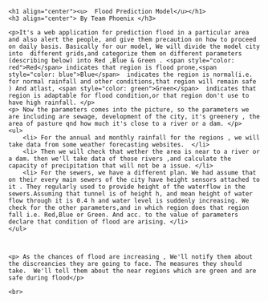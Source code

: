 <!DOCTYPE html>
<html>
<head>
	<title> Flood Prediction model by team phoenix</title>
</head>
<body>

	<h1 align="center"><u>  Flood Prediction Model</u></h1>
	<h3 align="center"> By Team Phoenix </h3>

	<p>It's a web application for prediction flood in a particular area and also alert the people, and give them precaution on how to proceed on daily basis. Basically for our model, We will divide the model city into  different grids,and categorize them on different parameters (describing below) into Red ,Blue & Green . <span style="color: red">Red</span> indicates that region is flood prone,<span style="color: blue">Blue</span>  indicates the region is normal(i.e. for normal rainfall and other conditions,that region will remain safe ) And atlast, <span style="color: green">Green</span>  indicates that region is adaptable for flood condition,or that region don't use to have high rainfall. </p>
	<p> Now the parameters comes into the picture, so the parameters we are including are sewage, development of the city, it's greenery , the area of pasture qnd how much it's close to a river or a dam. </p>
	<ul>
		<li> For the annual and monthly rainfall for the regions , we will take data from some weather forecasting websites.  </li>
		<li> Then we will check that wether the area is near to a river or a dam. then we'll take data of those rivers ,and calculate the capacity of precipitation that will not be a issue. </li>
		<li> For the sewers, we have a different plan. We had assume that on their every main sewers of the city have height sensors attached to it . They regularly used to provide height of the waterflow in the sewers.Assuming that tunnel is of height h, and mean height of water flow through it is 0.4 h and water level is suddenly increasing. We check for the other parameters,and in which region does that region fall i.e. Red,Blue or Green. And acc. to the value of parameters declare that condition of flood are arising. </li>
	</ul>



	<p> As the chances of flood are increasing , We'll notify them about the discreancies they are going to face. The measures they should take.  We'll tell them about the near regions which are green and are safe during flood</p>

	<br>
</body>
</html>

